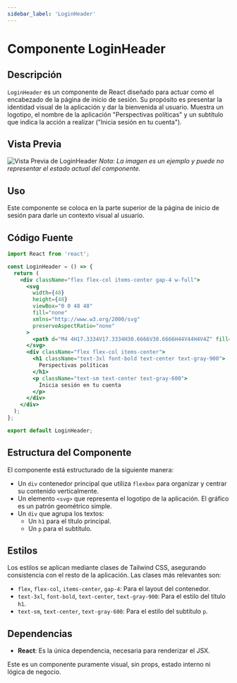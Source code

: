 ```yaml
---
sidebar_label: 'LoginHeader'
---
```


# Componente LoginHeader

## Descripción

`LoginHeader` es un componente de React diseñado para actuar como el encabezado de la página de inicio de sesión. Su propósito es presentar la identidad visual de la aplicación y dar la bienvenida al usuario. Muestra un logotipo, el nombre de la aplicación "Perspectivas políticas" y un subtítulo que indica la acción a realizar ("Inicia sesión en tu cuenta").

## Vista Previa

![Vista Previa de LoginHeader](https://i.imgur.com/EjemploDeImagen.png) 
*Nota: La imagen es un ejemplo y puede no representar el estado actual del componente.*

## Uso

Este componente se coloca en la parte superior de la página de inicio de sesión para darle un contexto visual al usuario.

## Código Fuente

```jsx
import React from 'react';

const LoginHeader = () => {
  return (
    <div className="flex flex-col items-center gap-4 w-full">
      <svg
        width={48}
        height={48}
        viewBox="0 0 48 48"
        fill="none"
        xmlns="http://www.w3.org/2000/svg"
        preserveAspectRatio="none"
      >
        <path d="M4 4H17.3334V17.3334H30.6666V30.6666H44V44H4V4Z" fill="#2563EB" />
      </svg>
      <div className="flex flex-col items-center">
        <h1 className="text-3xl font-bold text-center text-gray-900">
          Perspectivas políticas
        </h1>
        <p className="text-sm text-center text-gray-600">
          Inicia sesión en tu cuenta
        </p>
      </div>
    </div>
  );
};

export default LoginHeader;
```

## Estructura del Componente

El componente está estructurado de la siguiente manera:

- Un `div` contenedor principal que utiliza `flexbox` para organizar y centrar su contenido verticalmente.
- Un elemento `<svg>` que representa el logotipo de la aplicación. El gráfico es un patrón geométrico simple.
- Un `div` que agrupa los textos:
  - Un `h1` para el título principal.
  - Un `p` para el subtítulo.

## Estilos

Los estilos se aplican mediante clases de Tailwind CSS, asegurando consistencia con el resto de la aplicación. Las clases más relevantes son:
- `flex`, `flex-col`, `items-center`, `gap-4`: Para el layout del contenedor.
- `text-3xl`, `font-bold`, `text-center`, `text-gray-900`: Para el estilo del título `h1`.
- `text-sm`, `text-center`, `text-gray-600`: Para el estilo del subtítulo `p`.

## Dependencias

- **React**: Es la única dependencia, necesaria para renderizar el JSX.

Este es un componente puramente visual, sin props, estado interno ni lógica de negocio.